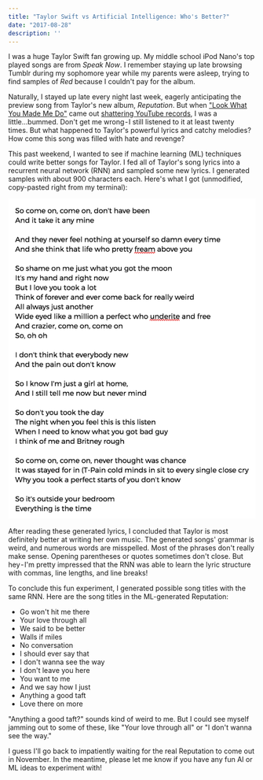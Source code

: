 ```yaml
---
title: "Taylor Swift vs Artificial Intelligence: Who's Better?"
date: "2017-08-28"
description: ''
---
```


I was a huge Taylor Swift fan growing up. My middle school iPod Nano's top played songs are from *Speak Now*. I remember staying up late browsing Tumblr during my sophomore year while my parents were asleep, trying to find samples of *Red* because I couldn't pay for the album.

Naturally, I stayed up late every night last week, eagerly anticipating the preview song from Taylor's new album, *Reputation*. But when ["Look What You Made Me Do"](https://www.youtube.com/watch?v=3tmd-ClpJxA) came out [shattering YouTube records](https://www.forbes.com/sites/hughmcintyre/2017/08/27/taylor-swifts-look-what-you-made-me-do-lyric-video-just-broke-a-youtube-record/#5d1f994558a8), I was a little...bummed. Don't get me wrong - I still listened to it at least twenty times. But what happened to Taylor's powerful lyrics and catchy melodies? How come this song was filled with hate and revenge?

This past weekend, I wanted to see if machine learning (ML) techniques could write better songs for Taylor. I fed all of Taylor's song lyrics into a recurrent neural network (RNN) and sampled some new lyrics. I generated samples with about 900 characters each. Here's what I got (unmodified, copy-pasted right from my terminal):

![Lyrics Screenshot](./sample1.png)

After reading these generated lyrics, I concluded that Taylor is most definitely better at writing her own music. The generated songs' grammar is weird, and numerous words are misspelled. Most of the phrases don't really make sense. Opening parentheses or quotes sometimes don't close. But hey - I'm pretty impressed that the RNN was able to learn the lyric structure with commas, line lengths, and line breaks!

To conclude this fun experiment, I generated possible song titles with the same RNN. Here are the song titles in the ML-generated Reputation:

* Go won't hit me there
* Your love through all
* We said to be better
* Walls if miles
* No conversation
* I should ever say that
* I don't wanna see the way
* I don't leave you here
* You want to me
* And we say how I just
* Anything a good taft
* Love there on more

"Anything a good taft?" sounds kind of weird to me. But I could see myself jamming out to some of these, like "Your love through all" or "I don't wanna see the way."

I guess I'll go back to impatiently waiting for the real Reputation to come out in November. In the meantime, please let me know if you have any fun AI or ML ideas to experiment with!